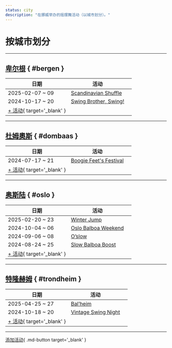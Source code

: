 ```yaml
---
status: city
description: "在挪威举办的摇摆舞活动（以城市划分）。"
---
```


# 按城市划分

---

## <a id=bergen></a>[卑尔根](#bergen) { #bergen }

| 日期 | 活动 | |
| --- | --- | --- |
| 2025-02-07 ~ 09 | [Scandinavian Shuffle](scandinavian-shuffle-2025.md) |  |
| 2024-10-17 ~ 20 | [Swing Brother, Swing!](swing-brother-swing-2024.md) |  |
| [+ 活动](https://github.com/swingdance/events/issues/new?assignees=&labels=add+event&projects=&template=02-add_entity.yml&title=%5B2025%2Fno%5D%20%3CName%3E&region=no&province=Bergen&city=Bergen&org_id=&date_starts=2025-&date_ends=2025-){ target='_blank' }

---

## <a id=dombaas></a>[杜姆奧斯](#dombaas) { #dombaas }

| 日期 | 活动 | |
| --- | --- | --- |
| 2024-07-17 ~ 21 | [Boogie Feet's Festival](boogie-feets-festival-2024.md) |  |
| [+ 活动](https://github.com/swingdance/events/issues/new?assignees=&labels=add+event&projects=&template=02-add_entity.yml&title=%5B2025%2Fno%5D%20%3CName%3E&region=no&province=Dombaas&city=Dombaas&org_id=&date_starts=2025-&date_ends=2025-){ target='_blank' }

---

## <a id=oslo></a>[奥斯陆](#oslo) { #oslo }

| 日期 | 活动 | |
| --- | --- | --- |
| 2025-02-20 ~ 23 | [Winter Jump](winter-jump-2025.md) |  |
| 2024-10-04 ~ 06 | [Oslo Balboa Weekend](oslo-balboa-weekend-2024.md) |  |
| 2024-09-06 ~ 08 | [O’slow](o-slow-2024.md) |  |
| 2024-08-24 ~ 25 | [Slow Balboa Boost](slow-balboa-boost-2024.md) |  |
| [+ 活动](https://github.com/swingdance/events/issues/new?assignees=&labels=add+event&projects=&template=02-add_entity.yml&title=%5B2025%2Fno%5D%20%3CName%3E&region=no&province=Oslo&city=Oslo&org_id=&date_starts=2025-&date_ends=2025-){ target='_blank' }

---

## <a id=trondheim></a>[特隆赫姆](#trondheim) { #trondheim }

| 日期 | 活动 | |
| --- | --- | --- |
| 2025-04-25 ~ 27 | [Bal’heim](bal-heim-2025.md) |  |
| 2024-10-18 ~ 20 | [Vintage Swing Night](vintage-swing-night-2024.md) |  |
| [+ 活动](https://github.com/swingdance/events/issues/new?assignees=&labels=add+event&projects=&template=02-add_entity.yml&title=%5B2025%2Fno%5D%20%3CName%3E&region=no&province=Trondheim&city=Trondheim&org_id=&date_starts=2025-&date_ends=2025-){ target='_blank' }

---

[添加活动](https://github.com/swingdance/events/issues/new?assignees=&labels=add+event&projects=&template=02-add_entity.yml&title=%5Bno%5D%20%3CName%3E&region=no&province=&city=&org_id=2025){ .md-button target='_blank' }
